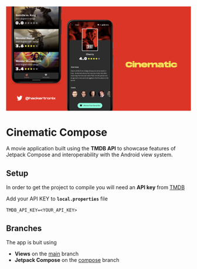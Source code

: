 ![hero image](./assets/readme-image.jpeg)

# Cinematic Compose

A movie application built using the **TMDB API** to showcase features of Jetpack Compose and interoperability with the Android view system.


## Setup

In order to get the project to compile you will need an **API key** from [TMDB](https://www.themoviedb.org/)

Add your API KEY to **`local.properties`** file

```
TMDB_API_KEY=<YOUR_API_KEY>
```

## Branches

The app is buit using

 - **Views** on the [main](https://github.com/hackertronix/Cinematic-Compose/tree/main) branch
 - **Jetpack Compose** on the [compose](https://github.com/hackertronix/Cinematic-Compose/tree/compose) branch

